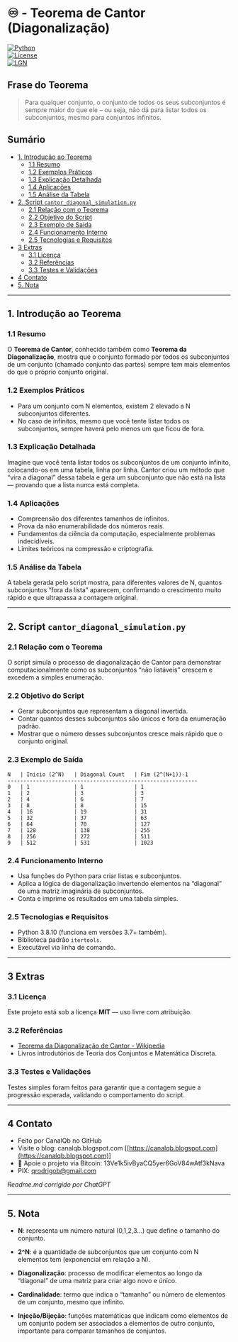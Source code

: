 # ♾️ - Teorema de Cantor (Diagonalização)  
[![Python](https://img.shields.io/badge/Python-3.7%2B-blue.svg)](https://www.python.org/)  
[![License](https://img.shields.io/badge/license-MIT-green)](LICENSE)  
[![LGN](https://img.shields.io/badge/Teorema-Diagonalização%20de%20Cantor-ff69b4.svg)](https://en.wikipedia.org/wiki/Cantor%27s_diagonal_argument)  

## Frase do Teorema

> Para qualquer conjunto, o conjunto de todos os seus subconjuntos é sempre maior do que ele – ou seja, não dá para listar todos os subconjuntos, mesmo para conjuntos infinitos.

## Sumário

* [1. Introdução ao Teorema](#1-introdução-ao-teorema)  
  * [1.1 Resumo](#11-resumo)  
  * [1.2 Exemplos Práticos](#12-exemplos-práticos)  
  * [1.3 Explicação Detalhada](#13-explicação-detalhada)  
  * [1.4 Aplicações](#14-aplicações)  
  * [1.5 Análise da Tabela](#15-análise-da-tabela)  
* [2. Script `cantor_diagonal_simulation.py`](#2-script-cantor_diagonal_simulationpy)  
  * [2.1 Relação com o Teorema](#21-relação-com-o-teorema)  
  * [2.2 Objetivo do Script](#22-objetivo-do-script)  
  * [2.3 Exemplo de Saída](#23-exemplo-de-saída)  
  * [2.4 Funcionamento Interno](#24-funcionamento-interno)  
  * [2.5 Tecnologias e Requisitos](#25-tecnologias-e-requisitos)  
* [3 Extras](#3-extras)  
  * [3.1 Licença](#31-licença)  
  * [3.2 Referências](#32-referencias)  
  * [3.3 Testes e Validações](#33-testes-e-validações)  
* [4 Contato](#4-contato)  
* [5. Nota](#5-nota)  

---

## 1. Introdução ao Teorema

### 1.1 Resumo

O **Teorema de Cantor**, conhecido também como **Teorema da Diagonalização**, mostra que o conjunto formado por todos os subconjuntos de um conjunto (chamado conjunto das partes) sempre tem mais elementos do que o próprio conjunto original.

### 1.2 Exemplos Práticos

- Para um conjunto com N elementos, existem 2 elevado a N subconjuntos diferentes.  
- No caso de infinitos, mesmo que você tente listar todos os subconjuntos, sempre haverá pelo menos um que ficou de fora.

### 1.3 Explicação Detalhada

Imagine que você tenta listar todos os subconjuntos de um conjunto infinito, colocando-os em uma tabela, linha por linha. Cantor criou um método que “vira a diagonal” dessa tabela e gera um subconjunto que não está na lista — provando que a lista nunca está completa.

### 1.4 Aplicações

- Compreensão dos diferentes tamanhos de infinitos.  
- Prova da não enumerabilidade dos números reais.  
- Fundamentos da ciência da computação, especialmente problemas indecidíveis.  
- Limites teóricos na compressão e criptografia.

### 1.5 Análise da Tabela

A tabela gerada pelo script mostra, para diferentes valores de N, quantos subconjuntos “fora da lista” aparecem, confirmando o crescimento muito rápido e que ultrapassa a contagem original.

---

## 2. Script `cantor_diagonal_simulation.py`

### 2.1 Relação com o Teorema

O script simula o processo de diagonalização de Cantor para demonstrar computacionalmente como os subconjuntos “não listáveis” crescem e excedem a simples enumeração.

### 2.2 Objetivo do Script

- Gerar subconjuntos que representam a diagonal invertida.  
- Contar quantos desses subconjuntos são únicos e fora da enumeração padrão.  
- Mostrar que o número desses subconjuntos cresce mais rápido que o conjunto original.

### 2.3 Exemplo de Saída

```text
N   | Inicio (2^N)   | Diagonal Count   | Fim (2^(N+1))-1
------------------------------------------------------------
0   | 1              | 1                | 1
1   | 2              | 3                | 3
2   | 4              | 6                | 7
3   | 8              | 8                | 15
4   | 16             | 19               | 31
5   | 32             | 37               | 63
6   | 64             | 70               | 127
7   | 128            | 138              | 255
8   | 256            | 272              | 511
9   | 512            | 531              | 1023
````

### 2.4 Funcionamento Interno

* Usa funções do Python para criar listas e subconjuntos.
* Aplica a lógica de diagonalização invertendo elementos na “diagonal” de uma matriz imaginária de subconjuntos.
* Conta e imprime os resultados em uma tabela simples.

### 2.5 Tecnologias e Requisitos

* Python 3.8.10 (funciona em versões 3.7+ também).
* Biblioteca padrão `itertools`.
* Executável via linha de comando.

---

## 3 Extras

### 3.1 Licença

Este projeto está sob a licença **MIT** — uso livre com atribuição.

### 3.2 Referências

* [Teorema da Diagonalização de Cantor - Wikipedia](https://en.wikipedia.org/wiki/Cantor%27s_diagonal_argument)
* Livros introdutórios de Teoria dos Conjuntos e Matemática Discreta.

### 3.3 Testes e Validações

Testes simples foram feitos para garantir que a contagem segue a progressão esperada, validando o comportamento do script.

---

## 4 Contato

* Feito por CanalQb no GitHub
* Visite o blog: canalqb.blogspot.com \[[https://canalqb.blogspot.com](https://canalqb.blogspot.com)]
* 💸 Apoie o projeto via Bitcoin: 13Ve1k5ivByaCQ5yer6GoV84wAtf3kNava
* PIX: [qrodrigob@gmail.com](mailto:qrodrigob@gmail.com)

*Readme.md corrigido por ChatGPT*

---

## 5. Nota

* **N**: representa um número natural (0,1,2,3...) que define o tamanho do conjunto.

* **2^N**: é a quantidade de subconjuntos que um conjunto com N elementos tem (exponencial em relação a N).

* **Diagonalização**: processo de modificar elementos ao longo da “diagonal” de uma matriz para criar algo novo e único.

* **Cardinalidade**: termo que indica o “tamanho” ou número de elementos de um conjunto, mesmo que infinito.

* **Injeção/Bijeção**: funções matemáticas que indicam como elementos de um conjunto podem ser associados a elementos de outro conjunto, importante para comparar tamanhos de conjuntos.
